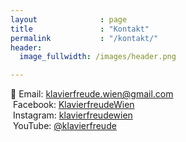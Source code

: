 ```yaml
---
layout              : page
title               : "Kontakt"
permalink           : "/kontakt/"
header:
  image_fullwidth: /images/header.png

---
```



<span>📧&nbsp;Email: <a href="mailto:klavierfreude.wien@gmail.com">klavierfreude.wien@gmail.com</a></span><br>
<span class="icon-facebook">&nbsp;Facebook: [KlavierfreudeWien](https://www.facebook.com/klavierfreudewien)<br>
<span class="icon-instagram">&nbsp;Instagram: [klavierfreudewien](https://www.instagram.com/klavierfreudewien)<br>
<span class="icon-youtube">&nbsp;YouTube: [@klavierfreude](http://www.youtube.com/@klavierfreude)<br>


